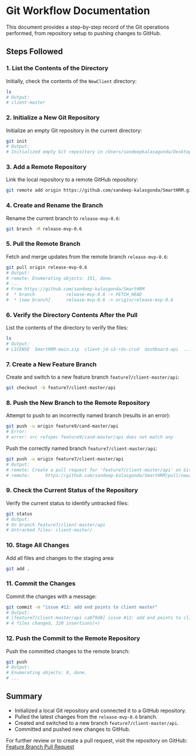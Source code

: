 
# Git Workflow Documentation

This document provides a step-by-step record of the Git operations performed, from repository setup to pushing changes to GitHub.

## Steps Followed

### 1. List the Contents of the Directory

Initially, check the contents of the `NewClient` directory:

```bash
ls
# Output:
# client-master
```

### 2. Initialize a New Git Repository

Initialize an empty Git repository in the current directory:

```bash
git init
# Output:
# Initialized empty Git repository in /Users/sandeepkalasagonda/Desktop/NewClient/.git/
```

### 3. Add a Remote Repository

Link the local repository to a remote GitHub repository:

```bash
git remote add origin https://github.com/sandeep-kalasgonda/SmartHRM.git
```

### 4. Create and Rename the Branch

Rename the current branch to `release-mvp-0.6`:

```bash
git branch -M release-mvp-0.6
```

### 5. Pull the Remote Branch

Fetch and merge updates from the remote branch `release-mvp-0.6`:

```bash
git pull origin release-mvp-0.6
# Output:
# remote: Enumerating objects: 151, done.
# ...
# From https://github.com/sandeep-kalasgonda/SmartHRM
#  * branch            release-mvp-0.6 -> FETCH_HEAD
#  * [new branch]      release-mvp-0.6 -> origin/release-mvp-0.6
```

### 6. Verify the Directory Contents After the Pull

List the contents of the directory to verify the files:

```bash
ls
# Output:
# LICENSE  SmartHRM-main.zip  client-jd-s3-rds-crud  dashboard-api  ...
```

### 7. Create a New Feature Branch

Create and switch to a new feature branch `feature7/client-master/api`:

```bash
git checkout -b feature7/client-master/api
```

### 8. Push the New Branch to the Remote Repository

Attempt to push to an incorrectly named branch (results in an error):

```bash
git push -u origin feature9/cand-master/api
# Error:
# error: src refspec feature9/cand-master/api does not match any
```

Push the correctly named branch `feature7/client-master/api`:

```bash
git push -u origin feature7/client-master/api
# Output:
# remote: Create a pull request for 'feature7/client-master/api' on GitHub by visiting:
# remote:      https://github.com/sandeep-kalasgonda/SmartHRM/pull/new/feature7/client-master/api
```

### 9. Check the Current Status of the Repository

Verify the current status to identify untracked files:

```bash
git status
# Output:
# On branch feature7/client-master/api
# Untracked files: client-master/
```

### 10. Stage All Changes

Add all files and changes to the staging area:

```bash
git add .
```

### 11. Commit the Changes

Commit the changes with a message:

```bash
git commit -m "issue #12: add end points to client master"
# Output:
# [feature7/client-master/api ca079d8] issue #12: add end points to client master
# 4 files changed, 320 insertions(+)
```

### 12. Push the Commit to the Remote Repository

Push the committed changes to the remote branch:

```bash
git push
# Output:
# Enumerating objects: 8, done.
# ...
```

## Summary

- Initialized a local Git repository and connected it to a GitHub repository.
- Pulled the latest changes from the `release-mvp-0.6` branch.
- Created and switched to a new branch `feature7/client-master/api`.
- Committed and pushed new changes to GitHub.

For further review or to create a pull request, visit the repository on GitHub:
[Feature Branch Pull Request](https://github.com/sandeep-kalasgonda/SmartHRM/pull/new/feature7/client-master/api)
